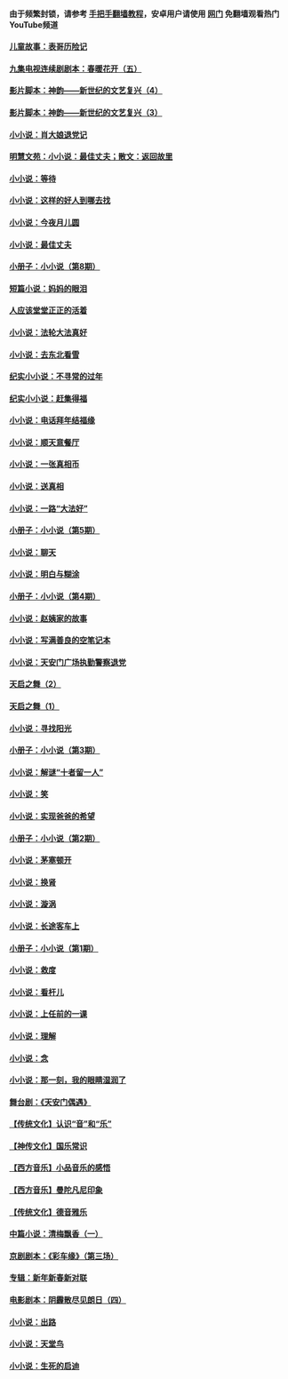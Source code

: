 #### 由于频繁封锁，请参考 [手把手翻墙教程](https://github.com/gfw-breaker/guides/wiki/)，安卓用户请使用 [网门](https://github.com/gfw-breaker/nogfw/blob/master/dl.md?t=06041401) 免翻墙观看热门YouTube频道 

#### [儿童故事：表哥历险记](../pages/328/383535.md?t=06041401) 

#### [九集电视连续剧剧本：春暖花开（五）](../pages/328/275919.md?t=06041401) 

#### [影片脚本：神韵——新世纪的文艺复兴（4）](../pages/328/266089.md?t=06041401) 

#### [影片脚本：神韵——新世纪的文艺复兴（3）](../pages/328/266087.md?t=06041401) 

#### [小小说：肖大娘退党记](../pages/328/239807.md?t=06041401) 

#### [明慧文苑：小小说：最佳丈夫；散文：返回故里](../pages/328/3439.md?t=06041401) 

#### [小小说：等待](../pages/328/223927.md?t=06041401) 

#### [小小说：这样的好人到哪去找](../pages/328/209396.md?t=06041401) 

#### [小小说：今夜月儿圆](../pages/328/193588.md?t=06041401) 

#### [小小说：最佳丈夫](../pages/328/190938.md?t=06041401) 

#### [小册子：小小说（第8期）](../pages/328/188202.md?t=06041401) 

#### [短篇小说：妈妈的眼泪](../pages/328/187712.md?t=06041401) 

#### [人应该堂堂正正的活着](../pages/328/182430.md?t=06041401) 

#### [小小说：法轮大法真好](../pages/328/174669.md?t=06041401) 

#### [小小说：去东北看雪](../pages/328/173882.md?t=06041401) 

#### [纪实小小说：不寻常的过年](../pages/328/173187.md?t=06041401) 

#### [纪实小小说：赶集得福](../pages/328/172652.md?t=06041401) 

#### [小小说：电话拜年结福缘](../pages/328/172533.md?t=06041401) 

#### [小小说：顺天意餐厅](../pages/328/170182.md?t=06041401) 

#### [小小说：一张真相币](../pages/328/169410.md?t=06041401) 

#### [小小说：送真相](../pages/328/166713.md?t=06041401) 

#### [小小说：一路“大法好”](../pages/328/162016.md?t=06041401) 

#### [小册子：小小说（第5期）](../pages/328/161131.md?t=06041401) 

#### [小小说：聊天](../pages/328/159640.md?t=06041401) 

#### [小小说：明白与糊涂](../pages/328/158101.md?t=06041401) 

#### [小册子：小小说（第4期）](../pages/328/158006.md?t=06041401) 

#### [小小说：赵姨家的故事](../pages/328/157843.md?t=06041401) 

#### [小小说：写满善良的空笔记本](../pages/328/157382.md?t=06041401) 

#### [小小说：天安门广场执勤警察退党](../pages/328/156982.md?t=06041401) 

#### [天启之舞（2）](../pages/328/153440.md?t=06041401) 

#### [天启之舞（1）](../pages/328/153439.md?t=06041401) 

#### [小小说：寻找阳光](../pages/328/153065.md?t=06041401) 

#### [小册子：小小说（第3期）](../pages/328/151715.md?t=06041401) 

#### [小小说：解谜“十者留一人”](../pages/328/148967.md?t=06041401) 

#### [小小说：笑](../pages/328/148905.md?t=06041401) 

#### [小小说：实现爸爸的希望](../pages/328/148096.md?t=06041401) 

#### [小册子：小小说（第2期）](../pages/328/147214.md?t=06041401) 

#### [小小说：茅塞顿开](../pages/328/147030.md?t=06041401) 

#### [小小说：换肾](../pages/328/146770.md?t=06041401) 

#### [小小说：漩涡](../pages/328/146683.md?t=06041401) 

#### [小小说：长途客车上](../pages/328/145076.md?t=06041401) 

#### [小册子：小小说（第1期）](../pages/328/143963.md?t=06041401) 

#### [小小说：救度](../pages/328/143927.md?t=06041401) 

#### [小小说：看杆儿](../pages/328/142137.md?t=06041401) 

#### [小小说：上任前的一课](../pages/328/140808.md?t=06041401) 

#### [小小说：理解](../pages/328/140476.md?t=06041401) 

#### [小小说：念](../pages/328/139513.md?t=06041401) 

#### [小小说：那一刻，我的眼睛湿润了](../pages/328/138476.md?t=06041401) 

#### [舞台剧：《天安门偶遇》](../pages/328/117155.md?t=06041401) 

#### [【传统文化】认识“音”和“乐”](../pages/328/108667.md?t=06041401) 

#### [【神传文化】国乐常识](../pages/328/104225.md?t=06041401) 

#### [【西方音乐】小品音乐的感悟](../pages/328/102924.md?t=06041401) 

#### [【西方音乐】曼陀凡尼印象](../pages/328/102922.md?t=06041401) 

#### [【传统文化】德音雅乐](../pages/328/102923.md?t=06041401) 

#### [中篇小说：清梅飘香（一）](../pages/328/101058.md?t=06041401) 

#### [京剧剧本：《彩车缘》（第三场）](../pages/328/96434.md?t=06041401) 

#### [专辑：新年新春新对联](../pages/328/94991.md?t=06041401) 

#### [电影剧本：阴霾散尽见朗日（四）](../pages/328/87081.md?t=06041401) 

#### [小小说：出路](../pages/328/84848.md?t=06041401) 

#### [小小说：天堂鸟](../pages/328/83084.md?t=06041401) 

#### [小小说：生死的启迪](../pages/328/70977.md?t=06041401) 

